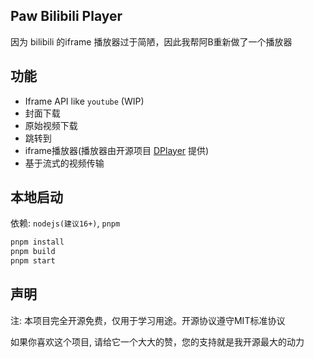 ## Paw Bilibili Player

因为 bilibili 的iframe 播放器过于简陋，因此我帮阿B重新做了一个播放器

## 功能

- Iframe API like `youtube` (WIP)
- 封面下载
- 原始视频下载
- 跳转到
- iframe播放器(播放器由开源项目 [DPlayer](https://github.com/DIYgod/DPlayer) 提供)
- 基于流式的视频传输

## 本地启动

依赖: `nodejs(建议16+)`, `pnpm`

```bash
pnpm install
pnpm build
pnpm start
```

## 声明

注: 本项目完全开源免费，仅用于学习用途。开源协议遵守MIT标准协议

如果你喜欢这个项目, 请给它一个大大的赞，您的支持就是我开源最大的动力
